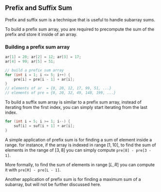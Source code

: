 ## Prefix and Suffix Sum

Prefix and suffix sum is a technique that is useful to handle subarray sums.

To build a prefix sum array, you are required to precompute the sum of the prefix and store it inside of an array.

### Building a prefix sum array

```c++
ar[1] = 20; ar[2] = 12; ar[3] = 17;
ar[4] = 99; ar[5] = 51;

// build a prefix sum array
for (int i = 1; i <= 5; i++) {
	pre[i] = pre[i - 1] + ar[i];
}
// elements of ar  = {0, 20, 12, 17, 99, 51, ...}
// elements of pre = {0, 20, 32, 49, 148, 199, ...}
```

To build a suffix sum array is similar to a prefix sum array, instead of iterating from the first index, you can simply start iterating from the last index.

```c++
for (int i = 5; i >= 1; i--) {
	suf[i] = suf[i + 1] + ar[i];
}
```

A simple application of prefix sum is for finding a sum of element inside a range. for instance, if the array is indexed in range $[1,10]$, to find the sum of elements in the range of $[3,8]$ you can simply compute `pre[8] - pre[3 - 1]`.

More formally, to find the sum of elements in range $[L, R]$ you can compute it with `pre[R] - pre[L - 1]`.

Another application of prefix sum is for finding a maximum sum of a subarray, but will not be further discussed here.
